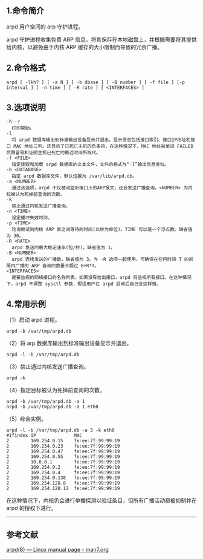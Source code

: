 ## 1.命令简介

arpd 用户空间的 arp 守护进程。

arpd 守护进程收集免费 ARP 信息，将其保存在本地磁盘上，并根据需要将其提供给内核，以避免由于内核 ARP 缓存的大小限制而导致的冗余广播。

## 2.命令格式
```shell
arpd [ -lkh? ] [ -a N ] [ -b dbase ] [ -B number ] [ -f file ] [-p interval ] [ -n time ] [ -R rate ] [ <INTERFACES> ]
```

## 3.选项说明
```
-h -?
  打印帮助。
-l
  将 arpd 数据库输出到标准输出设备显示并退出。显示信息包括接口索引、接口IP地址和接口 MAC 地址三列。还显示了已死亡主机的负条目，在这种情况下，MAC 地址被单词 FAILED 后跟冒号和证明主机已死亡的最近时间所取代。
-f <FILE>
  指定读取和加载 arpd 数据库的文本文件，文件的格式与“-l”输出信息类似。
-b <DATABASE>
  指定 arpd 数据库文件，默认位置为 /var/lib/arpd.db。
-a <NUMBER>
  通过该选项，arpd 不仅被动监听接口上的ARP报文，还会发送广播查询。<NUMBER> 为目标被认为死掉前查询的次数。
-k
  禁止通过内核发送广播查询。
-n <TIME>
  设定缓冲失效时间。
-p <TIME>
  轮询尝试到内核 ARP 表之间等待的时间(以秒为单位)。TIME 可以是一个浮点数。缺省值为 30。
-R <RATE>
  arpd 发送的最大稳定速率(包/秒)，缺省值为 1。
-B <NUMBER>
  arpd 连续发送的广播数，缺省值为 3。与 -R 选项一起使用，可确保在任何时间 T 的间隔内广播的 ARP 查询的数量不超过 B+R*T。
<INTERFACES>
  是要监视的网络接口的名称列表。如果没有给出接口，arpd 将监视所有接口。在这种情况下，arpd 不调整 sysctl 参数，假设用户在 arpd 启动后自己会这样做。
```

## 4.常用示例

（1）启动 arpd 进程。
```shell
arpd -b /var/tmp/arpd.db
```

（2）将 arp 数据库输出到标准输出设备显示并退出。
```shell
arpd -l -b /var/tmp/arpd.db
```

（3）禁止通过内核发送广播查询。
```shell
arpd -k
```

（4）指定目标被认为死掉前查询的次数。
```shell
arpd -b /var/tmp/arpd.db -a 1
arpd -b /var/tmp/arpd.db -a 1 eth0
```

（5）综合实例。
```shell
arpd -l -b /var/tmp/arpd.db -a 3 -k eth0
#Ifindex IP              MAC
2        169.254.0.15    fe:ee:7f:99:99:19
2        169.254.0.23    fe:ee:7f:99:99:19
2        169.254.0.47    fe:ee:7f:99:99:19
2        169.254.0.55    fe:ee:7f:99:99:19
2        10.0.0.1        fe:ee:7f:99:99:19
2        169.254.0.2     fe:ee:7f:99:99:19
2        169.254.0.4     fe:ee:7f:99:99:19
2        169.254.0.138   fe:ee:7f:99:99:19
2        169.254.128.8   fe:ee:7f:99:99:19
2        169.254.128.12  fe:ee:7f:99:99:19
```
在这种情况下，内核仍会进行单播探测以验证条目，但所有广播活动都被抑制并在 arpd 的授权下进行。

---
## 参考文献
[arpd(8) — Linux manual page - man7.org](https://man7.org/linux/man-pages/man8/arpd.8.html)

<Vssue title="arpd" />